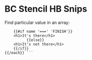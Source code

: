 # BC Stencil HB Snips

Find particular value in an array:

````{{#each product.custom_fields}}
    {{#if name '===' 'FINISH'}}
    <h1>It's there</h1>
          {{else}}
    <h1>It's not there</h1>
    {{/if}}
{{/each}} ```
````
